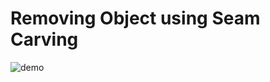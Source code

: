 # Removing Object using Seam Carving

![demo]([https://github.com/](https://github.com/erwin24092002/PROJECT---Removing_Object_using_Seam_Carving/blob/main/visual_process/informatics_club.gif))
